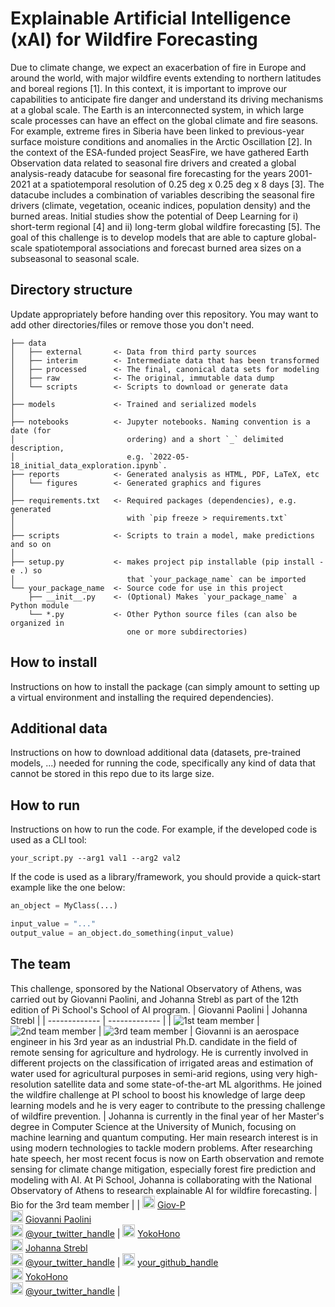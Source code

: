 # Explainable Artificial Intelligence (xAI) for Wildfire Forecasting

Due to climate change, we expect an exacerbation of fire in Europe and around the world, with major wildfire events extending to northern latitudes and boreal regions [1]. In this context, it is important to improve our capabilities to anticipate fire danger and understand its driving mechanisms at a global scale. The Earth is an interconnected system, in which large scale processes can have an effect on the global climate and fire seasons. For example, extreme fires in Siberia have been linked to previous-year surface moisture conditions and anomalies in the Arctic Oscillation [2]. In the context of the ESA-funded project SeasFire, we have gathered Earth Observation data related to seasonal fire drivers and created a global analysis-ready datacube for seasonal fire forecasting for the years 2001-2021 at a spatiotemporal resolution of 0.25 deg x 0.25 deg x 8 days [3]. The datacube includes a combination of variables describing the seasonal fire drivers (climate, vegetation, oceanic indices, population density) and the burned areas. Initial studies show the potential of Deep Learning for i) short-term regional [4] and ii) long-term global wildfire forecasting [5]. The goal of this challenge is to develop models that are able to capture global-scale spatiotemporal associations and forecast burned area sizes on a subseasonal to seasonal scale.


## Directory structure
Update appropriately before handing over this repository. You may want to add other directories/files or remove those you don't need.

```
├── data
│   ├── external       <- Data from third party sources
│   ├── interim        <- Intermediate data that has been transformed
│   ├── processed      <- The final, canonical data sets for modeling
│   ├── raw            <- The original, immutable data dump
│   └── scripts        <- Scripts to download or generate data
│
├── models             <- Trained and serialized models
│
├── notebooks          <- Jupyter notebooks. Naming convention is a date (for 
│                         ordering) and a short `_` delimited description, 
│                         e.g. `2022-05-18_initial_data_exploration.ipynb`.
├── reports            <- Generated analysis as HTML, PDF, LaTeX, etc
│   └── figures        <- Generated graphics and figures
│
├── requirements.txt   <- Required packages (dependencies), e.g. generated 
│                         with `pip freeze > requirements.txt`
│
├── scripts            <- Scripts to train a model, make predictions and so on
│
├── setup.py           <- makes project pip installable (pip install -e .) so 
│                         that `your_package_name` can be imported
└── your_package_name  <- Source code for use in this project
    ├── __init__.py    <- (Optional) Makes `your_package_name` a Python module
    └── *.py           <- Other Python source files (can also be organized in 
                          one or more subdirectories)
```

## How to install
Instructions on how to install the package (can simply amount to setting up a virtual environment and installing the required dependencies).

## Additional data
Instructions on how to download additional data (datasets, pre-trained models, ...) needed for running the code, specifically any kind of data that cannot be stored in this repo due to its large size.

## How to run
Instructions on how to run the code. For example, if the developed code is used as a CLI tool:
```
your_script.py --arg1 val1 --arg2 val2
```
If the code is used as a library/framework, you should provide a quick-start example like the one below:
```python
an_object = MyClass(...)

input_value = "..."
output_value = an_object.do_something(input_value)
```

## The team
This challenge, sponsored by the National Observatory of Athens, was carried out by Giovanni Paolini, and Johanna Strebl as part of the 12th edition of Pi School's School of AI program.
| Giovanni Paolini  | Johanna Strebl | 
| ------------- | ------------- | 
| ![1st team member](https://avatars.githubusercontent.com/u/73278942?v=4) | ![2nd team member](https://media.licdn.com/dms/image/C5603AQEMeBfjHTRBoQ/profile-displayphoto-shrink_800_800/0/1593677172106?e=1686787200&v=beta&t=gwLL1-rT8uTbDGDKomUJlJ8qXGHDddgSun0If5msx9U) | ![3rd team member](https://cdn.icon-icons.com/icons2/2643/PNG/512/male_man_boy_person_avatar_people_white_tone_icon_159357.png)
| Giovanni is an aerospace engineer in his 3rd year as an industrial Ph.D. candidate in the field of remote sensing for agriculture and hydrology. He is currently involved in different projects on the classification of irrigated areas and estimation of water used for agricultural purposes in semi-arid regions, using very high-resolution satellite data and some state-of-the-art ML algorithms. He joined the wildfire challenge at PI school to boost his knowledge of large deep learning models and he is very eager to contribute to the pressing challenge of wildfire prevention. | Johanna is currently in the final year of her Master's degree in Computer Science at the University of Munich, focusing on machine learning and quantum computing. Her main research interest is in using modern technologies to tackle modern problems. After researching hate speech, her most recent focus is now on Earth observation and remote sensing for climate change mitigation, especially forest fire prediction and modeling with AI. At Pi School, Johanna is collaborating with the National Observatory of Athens to research explainable AI for wildfire forecasting. | Bio for the 3rd team member |
| <img src="https://camo.githubusercontent.com/b079fe922f00c4b86f1b724fbc2e8141c468794ce8adbc9b7456e5e1ad09c622/68747470733a2f2f6564656e742e6769746875622e696f2f537570657254696e7949636f6e732f696d616765732f7376672f6769746875622e737667" width="20"> [Giov-P](https://github.com/Giov-P)<br/> <img src="https://camo.githubusercontent.com/c8a9c5b414cd812ad6a97a46c29af67239ddaeae08c41724ff7d945fb4c047e5/68747470733a2f2f6564656e742e6769746875622e696f2f537570657254696e7949636f6e732f696d616765732f7376672f6c696e6b6564696e2e737667" width="20"> [Giovanni Paolini](https://www.linkedin.com/in/giovanni-paolini/)<br/> <img src="https://camo.githubusercontent.com/35b0b8bfbd8840f35607fb56ad0a139047fd5d6e09ceb060c5c6f0a5abd1044c/68747470733a2f2f6564656e742e6769746875622e696f2f537570657254696e7949636f6e732f696d616765732f7376672f747769747465722e737667" width="20"> [@your_twitter_handle](https://twitter.com/your_twitter_handle) | <img src="https://camo.githubusercontent.com/b079fe922f00c4b86f1b724fbc2e8141c468794ce8adbc9b7456e5e1ad09c622/68747470733a2f2f6564656e742e6769746875622e696f2f537570657254696e7949636f6e732f696d616765732f7376672f6769746875622e737667" width="20"> [YokoHono](https://github.com/YokoHono)<br/> <img src="https://camo.githubusercontent.com/c8a9c5b414cd812ad6a97a46c29af67239ddaeae08c41724ff7d945fb4c047e5/68747470733a2f2f6564656e742e6769746875622e696f2f537570657254696e7949636f6e732f696d616765732f7376672f6c696e6b6564696e2e737667" width="20"> [Johanna Strebl](https://www.linkedin.com/in/johanna-strebl/)<br/> <img src="https://camo.githubusercontent.com/35b0b8bfbd8840f35607fb56ad0a139047fd5d6e09ceb060c5c6f0a5abd1044c/68747470733a2f2f6564656e742e6769746875622e696f2f537570657254696e7949636f6e732f696d616765732f7376672f747769747465722e737667" width="20"> [@your_twitter_handle](https://twitter.com/your_twitter_handle) | <img src="https://camo.githubusercontent.com/b079fe922f00c4b86f1b724fbc2e8141c468794ce8adbc9b7456e5e1ad09c622/68747470733a2f2f6564656e742e6769746875622e696f2f537570657254696e7949636f6e732f696d616765732f7376672f6769746875622e737667" width="20"> [your_github_handle](https://github.com/your_github_handle)<br/> <img src="https://camo.githubusercontent.com/c8a9c5b414cd812ad6a97a46c29af67239ddaeae08c41724ff7d945fb4c047e5/68747470733a2f2f6564656e742e6769746875622e696f2f537570657254696e7949636f6e732f696d616765732f7376672f6c696e6b6564696e2e737667" width="20"> [YokoHono](https://linkedin.com/in/your_linkedin)<br/> <img src="https://camo.githubusercontent.com/35b0b8bfbd8840f35607fb56ad0a139047fd5d6e09ceb060c5c6f0a5abd1044c/68747470733a2f2f6564656e742e6769746875622e696f2f537570657254696e7949636f6e732f696d616765732f7376672f747769747465722e737667" width="20"> [@your_twitter_handle](https://twitter.com/your_twitter_handle) |
